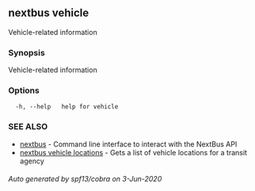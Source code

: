 ## nextbus vehicle

Vehicle-related information

### Synopsis

Vehicle-related information

### Options

```
  -h, --help   help for vehicle
```

### SEE ALSO

* [nextbus](nextbus.md)	 - Command line interface to interact with the NextBus API
* [nextbus vehicle locations](nextbus_vehicle_locations.md)	 - Gets a list of vehicle locations for a transit agency

###### Auto generated by spf13/cobra on 3-Jun-2020
